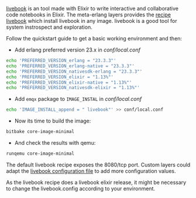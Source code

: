 
[livebook](https://livebook.dev/) is an tool made with Elixir to write interactive and collaborative code notebooks in Elixir. 
The meta-erlang layers provides the [recipe livebook](https://github.com/meta-erlang/meta-erlang/blob/master/recipes-devtools/livebook)
which install livebook in any image. livebook is a good tool for system instrospect and exploration.

Follow the quickstart guide to get a basic working environment and then:

 * Add erlang preferred version 23.x in _conf/local.conf_
```bash
echo 'PREFERRED_VERSION_erlang = "23.3.3"'
echo 'PREFERRED_VERSION_erlang-native = "23.3.3"'
echo 'PREFERRED_VERSION_nativesdk-erlang = "23.3.3"'
echo 'PREFERRED_VERSION_elixir = "1.13%"'
echo 'PREFERRED_VERSION_elixir-native = "1.13%"'
echo 'PREFERRED_VERSION_nativesdk-elixir = "1.13%"'
```
 * Add `emqx` package to `IMAGE_INSTAL` in _conf/local.conf_
```bash
echo 'IMAGE_INSTALL_append = " livebook"' >> conf/local.conf
```
 * Now its time to build the image:
```bash
bitbake core-image-minimal
```
 * And check the results with qemu:
```bash
runqemu core-image-minimal
```

The default livebook recipe exposes the 8080/tcp port. Custom layers could adapt
the [livebook configuration file](https://github.com/meta-erlang/meta-erlang/blob/master/recipes-devtools/livebook/files/livebook.config) to
add more configuration values.

As the livebook recipe does a livebook elixir release, it might be necessary to change the livebook.config according
to your environment.